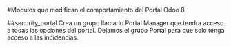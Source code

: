 #Modulos que modifican el comportamiento del Portal Odoo 8


##security_portal
Crea un grupo llamado Portal Manager que tendra acceso a todas las opciones del
portal. Dejamos el grupo Portal para que solo tenga acceso a las incidencias.

